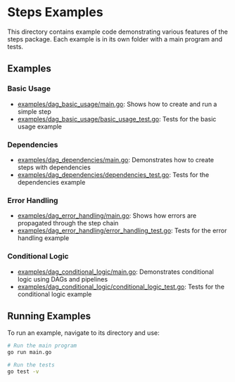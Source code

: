 # Steps Examples

This directory contains example code demonstrating various features of the steps package. Each example is in its own folder with a main program and tests.

## Examples

### Basic Usage
- [examples/dag_basic_usage/main.go](dag_basic_usage/main.go): Shows how to create and run a simple step
- [examples/dag_basic_usage/basic_usage_test.go](dag_basic_usage/basic_usage_test.go): Tests for the basic usage example

### Dependencies
- [examples/dag_dependencies/main.go](dag_dependencies/main.go): Demonstrates how to create steps with dependencies
- [examples/dag_dependencies/dependencies_test.go](dag_dependencies/dependencies_test.go): Tests for the dependencies example

### Error Handling
- [examples/dag_error_handling/main.go](dag_error_handling/main.go): Shows how errors are propagated through the step chain
- [examples/dag_error_handling/error_handling_test.go](dag_error_handling/error_handling_test.go): Tests for the error handling example

### Conditional Logic
- [examples/dag_conditional_logic/main.go](dag_conditional_logic/main.go): Demonstrates conditional logic using DAGs and pipelines
- [examples/dag_conditional_logic/conditional_logic_test.go](dag_conditional_logic/conditional_logic_test.go): Tests for the conditional logic example

## Running Examples

To run an example, navigate to its directory and use:

```bash
# Run the main program
go run main.go

# Run the tests
go test -v

